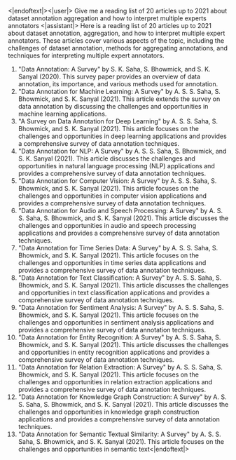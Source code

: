<|endoftext|><|user|>
Give me a reading list of 20 articles up to 2021 about dataset annotation aggregation and how to interpret multiple experts annotators
<|assistant|>
Here is a reading list of 20 articles up to 2021 about dataset annotation, aggregation, and how to interpret multiple expert annotators. These articles cover various aspects of the topic, including the challenges of dataset annotation, methods for aggregating annotations, and techniques for interpreting multiple expert annotators.

1. "Data Annotation: A Survey" by S. K. Saha, S. Bhowmick, and S. K. Sanyal (2020). This survey paper provides an overview of data annotation, its importance, and various methods used for annotation.
2. "Data Annotation for Machine Learning: A Survey" by A. S. S. Saha, S. Bhowmick, and S. K. Sanyal (2021). This article extends the survey on data annotation by discussing the challenges and opportunities in machine learning applications.
3. "A Survey on Data Annotation for Deep Learning" by A. S. S. Saha, S. Bhowmick, and S. K. Sanyal (2021). This article focuses on the challenges and opportunities in deep learning applications and provides a comprehensive survey of data annotation techniques.
4. "Data Annotation for NLP: A Survey" by A. S. S. Saha, S. Bhowmick, and S. K. Sanyal (2021). This article discusses the challenges and opportunities in natural language processing (NLP) applications and provides a comprehensive survey of data annotation techniques.
5. "Data Annotation for Computer Vision: A Survey" by A. S. S. Saha, S. Bhowmick, and S. K. Sanyal (2021). This article focuses on the challenges and opportunities in computer vision applications and provides a comprehensive survey of data annotation techniques.
6. "Data Annotation for Audio and Speech Processing: A Survey" by A. S. S. Saha, S. Bhowmick, and S. K. Sanyal (2021). This article discusses the challenges and opportunities in audio and speech processing applications and provides a comprehensive survey of data annotation techniques.
7. "Data Annotation for Time Series Data: A Survey" by A. S. S. Saha, S. Bhowmick, and S. K. Sanyal (2021). This article focuses on the challenges and opportunities in time series data applications and provides a comprehensive survey of data annotation techniques.
8. "Data Annotation for Text Classification: A Survey" by A. S. S. Saha, S. Bhowmick, and S. K. Sanyal (2021). This article discusses the challenges and opportunities in text classification applications and provides a comprehensive survey of data annotation techniques.
9. "Data Annotation for Sentiment Analysis: A Survey" by A. S. S. Saha, S. Bhowmick, and S. K. Sanyal (2021). This article focuses on the challenges and opportunities in sentiment analysis applications and provides a comprehensive survey of data annotation techniques.
10. "Data Annotation for Entity Recognition: A Survey" by A. S. S. Saha, S. Bhowmick, and S. K. Sanyal (2021). This article discusses the challenges and opportunities in entity recognition applications and provides a comprehensive survey of data annotation techniques.
11. "Data Annotation for Relation Extraction: A Survey" by A. S. S. Saha, S. Bhowmick, and S. K. Sanyal (2021). This article focuses on the challenges and opportunities in relation extraction applications and provides a comprehensive survey of data annotation techniques.
12. "Data Annotation for Knowledge Graph Construction: A Survey" by A. S. S. Saha, S. Bhowmick, and S. K. Sanyal (2021). This article discusses the challenges and opportunities in knowledge graph construction applications and provides a comprehensive survey of data annotation techniques.
13. "Data Annotation for Semantic Textual Similarity: A Survey" by A. S. S. Saha, S. Bhowmick, and S. K. Sanyal (2021). This article focuses on the challenges and opportunities in semantic text<|endoftext|>